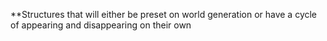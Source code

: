 **Structures that will either be preset on world generation or have a cycle of appearing and disappearing on their own